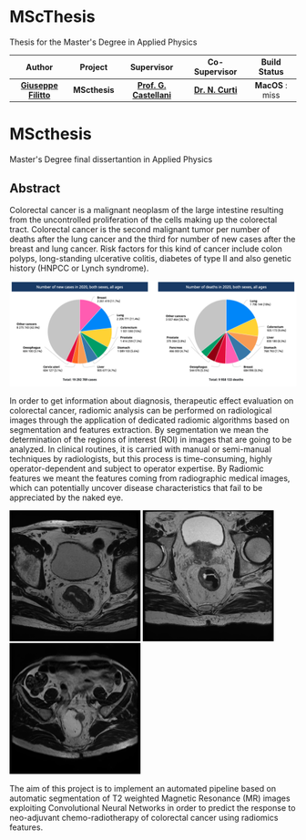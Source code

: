 # MScThesis
 Thesis for the Master's Degree in Applied Physics

| **Author**  | **Project** |  **Supervisor** | **Co-Supervisor** | **Build Status** |
|:------------:|:-----------:|:-----------------:|:-----------:| :-----------:
| [**Giuseppe Filitto**](https://github.com/giuseppefilitto) | **MScthesis**| [**Prof. G. Castellani**](https://www.unibo.it/sitoweb/gastone.castellani) |[**Dr. N. Curti**](https://github.com/Nico-Curti) | **MacOS** : miss |


# MScthesis
Master's Degree final dissertantion in Applied Physics

## Abstract

Colorectal cancer is a malignant neoplasm of the large intestine resulting from the uncontrolled proliferation of the cells making up the colorectal tract.
Colorectal cancer is the second malignant tumor per number of deaths after the lung cancer and the third for number of new cases after the breast and lung cancer. Risk factors for this kind of cancer include colon polyps, long-standing ulcerative colitis, diabetes of type II and also genetic history (HNPCC or Lynch syndrome). 

<p float="left">
  <img src=tex/images/cancerstats.png width="690" />
</p>

In order to get information about diagnosis, therapeutic effect evaluation on colorectal cancer, radiomic analysis can be performed on radiological images through the application of dedicated radiomic algorithms based on segmentation and features extraction. By segmentation we mean the determination of the regions of interest (ROI) in images that are going to be analyzed. In clinical routines, it is carried with manual or semi-manual techniques by radiologists, but this process is time-consuming, highly operator-dependent and subject to operator expertise. By Radiomic features we meant the features coming from radiographic medical images, which can potentially uncover disease characteristics that fail to be appreciated by the naked eye.

<p float="left">
  <img src=tex/images/T2AX_Alta_8.png width="230" />
  <img src=tex/images/T2AX_BO11_5.png width="230" />
  <img src=tex/images/T2AX_BO1_9.png width="230" /> 
</p>

The aim of this project is to implement an automated pipeline based on automatic segmentation of T2 weighted Magnetic Resonance (MR) images exploiting Convolutional Neural Networks in order to predict the response to neo-adjuvant chemo-radiotherapy of colorectal cancer using radiomics features.
